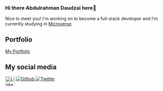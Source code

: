 ### Hi there Abdulrahman Daudzai here👋

Nice to meet you! I'm working on to become a full-stack developer and I'm currently studying in [Microverse](https://www.microverse.org).

## Portfolio 

<a href="https://wadaudzai.github.io/Portfolio-setup-and-mobile-version-skeleton/">My Portfolio</a>

## My social media 

<a href="https://github.com/wadaudzai">
  <img 
     alt="Github"
     src="https://img.shields.io/badge/github-%2324292e.svg?&style=for-the-badge&logo=github&logoColor=white alt=github style="margin-bottom: 5px;">
</a>

<a href="https://www.linkedin.com/in/abdulrahman-daudzai-490421234/">
  <img width="32" align="left"
     alt="Linkedin"
     src="https://img.shields.io/badge/linkedin-%231E77B5.svg?&style=for-the-badge&logo=linkedin&logoColor=white alt=linkedin style="margin-bottom: 5px">
</a>
<a href="https://twitter.com/wadaudzai">
  <img
     alt="Twitter"
     src="https://img.shields.io/badge/twitter-%2300acee.svg?&style=for-the-badge&logo=twitter&logoColor=white alt=twitter style="margin-bottom: 5px;">
</a>
<br>

